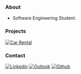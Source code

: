 ### About
- Software Engineering Student.

### Projects
<p align="left">
  <a href="https://github.com/emredemirr/CarRental"><img title="Car Rental" src="https://github-readme-stats.vercel.app/api/pin/?username=emredemirr&repo=CarRental&theme=material-palenight"></a>
</p>

### Contact
[![Linkedin](https://img.shields.io/badge/LinkedIn-0077B5?style=for-the-badge&logo=linkedin&logoColor=white)](https://www.linkedin.com/in/emredemirr/)
[![Outlook](https://img.shields.io/badge/Gmail-D14836?style=for-the-badge&logo=gmail&logoColor=white)](mailto:umit.demiir@outlook.com)
[![Github](https://img.shields.io/badge/GitHub-100000?style=for-the-badge&logo=github&logoColor=white)](https://github.com/umitdemirr/)

